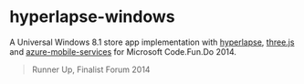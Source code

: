 # hyperlapse-windows

A Universal Windows 8.1 store app implementation with [hyperlapse](https://github.com/grey93/hyperlapse), [three.js](https://github.com/mrdoob/three.js) and [azure-mobile-services](https://github.com/Azure/azure-mobile-services) for Microsoft Code.Fun.Do 2014.

> Runner Up, Finalist Forum 2014
